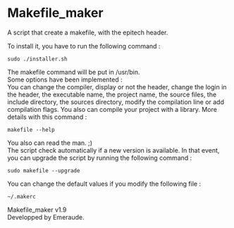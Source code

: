 Makefile_maker
==============

A script that create a makefile, with the epitech header.

To install it, you have to run the following command :

	sudo ./installer.sh

The makefile command will be put in /usr/bin.  
Some options have been implemented :  
You can change the compiler, display or not the header, change the login in the header, the executable name, the project name, the source files, the include directory, the sources directory, modify the compilation line or add compilation flags. You also can compile your project with a library. More details with this command :

	makefile --help

You also can read the man. ;)  
The script check automatically if a new version is available. In that event, you can upgrade the script by running the following command :

	sudo makefile --upgrade

You can change the default values if you modify the following file :

	~/.makerc

Makefile_maker v1.9  
Developped by Emeraude.
